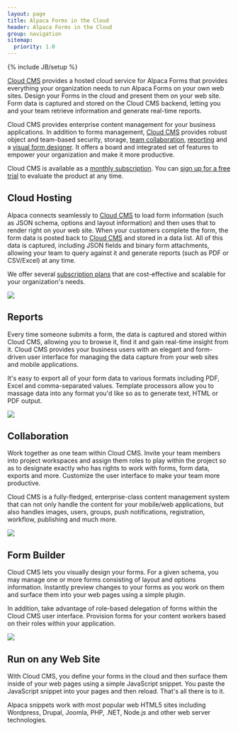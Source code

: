 ```yaml
---
layout: page
title: Alpaca Forms in the Cloud
header: Alpaca Forms in the Cloud
group: navigation
sitemap:
  priority: 1.0
---
```

{% include JB/setup %}

<a href="https://www.cloudcms.com" target="_blank">Cloud CMS</a> provides a hosted cloud service for Alpaca Forms that
provides everything your organization needs to run Alpaca Forms on your own web sites.  Design your Forms in the cloud
and present them on your web site.  Form data is captured and stored on the Cloud CMS backend, letting you and your
team retrieve information and generate real-time reports.

Cloud CMS provides enterprise content management for your business applications.
In addition to forms management, <a href="https://www.cloudcms.com" target="_blank">Cloud CMS</a> provides
robust object and team-based security, storage,
<a href="#collaboration">team collaboration</a>,
<a href="#reports">reporting</a> and a
<a href="#form-builder">visual form designer</a>.  It offers a board and integrated set of features to
empower your organization and make it more productive.

Cloud CMS is available as a <a href="https://www.cloudcms.com/pricing.html" target="_blank">monthly subscription</a>.
You can <a href="https://www.cloudcms.com/trial.html">sign up for a free trial</a> to evaluate the product at any time.

<a name="hosting"></a>
## Cloud Hosting

Alpaca connects seamlessly to <a href="https://www.cloudcms.com" target="_blank">Cloud CMS</a> to load form information
(such as JSON schema, options and layout information) and then uses that to render right on your web site.  When
your customers complete the form, the form data is posted back to
<a href="https://www.cloudcms.com" target="_blank">Cloud CMS</a> and stored in a data list.  All of this data is
captured, including JSON fields and binary form attachments, allowing your team to query against it and generate
reports (such as PDF or CSV/Excel) at any time.

We offer several <a href="https://www.cloudcms.com/pricing.html" target="_blank">subscription plans</a>
that are cost-effective and scalable for your organization's needs.

<div class="row">
    <div class="col-md-12">
        <div class="cloud-image">
            <img src="/images/cloud/cloudcms.png" style="max-width: 600px">
        </div>
    </div>
</div>

<a name="reports"></a>
## Reports

Every time someone submits a form, the data is captured and stored within Cloud CMS, allowing you to browse it, find
it and gain real-time insight from it.  Cloud CMS provides your business users with an elegant and form-driven user
interface for managing the data capture from your web sites and mobile applications.

It's easy to export all of your form data to various formats including PDF, Excel and comma-separated values.
Template processors allow you to massage data into any format you'd like so as to generate text, HTML or PDF output.

<div class="row">
    <div class="col-md-12">
        <div class="cloud-image">
            <img src="/images/cloud/json.png" style="max-width: 600px">
        </div>
    </div>
</div>

<a name="collaboration"></a>
## Collaboration

Work together as one team within Cloud CMS.  Invite your team members into project workspaces and assign them roles to
play within the project so as to designate exactly who has rights to work with forms, form data, exports and more.
Customize the user interface to make your team more productive.

Cloud CMS is a fully-fledged, enterprise-class content management system that can not only handle the content
for your mobile/web applications, but also handles images, users, groups, push notifications, registration, workflow,
publishing and much more.

<div class="row">
    <div class="col-md-12">
        <div class="cloud-image">
            <img src="/images/cloud/collaboration.png" style="max-width: 600px">
        </div>
    </div>
</div>

<a name="form-builder"></a>
## Form Builder

Cloud CMS lets you visually design your forms.  For a given schema, you may manage one or more forms consisting of
layout and options information.  Instantly preview changes to your forms as you work on them and surface them into
your web pages using a simple plugin.

In addition, take advantage of role-based delegation of forms within the Cloud CMS user interface.  Provision forms
for your content workers based on their roles within your application.

<div class="row">
    <div class="col-md-12">
        <div class="cloud-image">
            <img src="/images/cloud/formbuilder.png" style="max-width: 600px">
        </div>
    </div>
</div>

<a name="plugin"></a>
## Run on any Web Site

With Cloud CMS, you define your forms in the cloud and then surface them inside of your web pages using a simple
JavaScript snippet.  You paste the JavaScript snippet into your pages and then reload.  That's all there is to it.

Alpaca snippets work with most popular web HTML5 sites including Wordpress, Drupal, Joomla, PHP, .NET, Node.js and
other web server technologies.